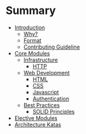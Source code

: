 # Summary

* [Introduction](README.md)
    * [Why?]()
    * [Format]()
    * [Contributing Guideline](CONTRIBUTING.md)
* [Core Modules]()
    * [Infrastructure]()
        * [HTTP](modules/infrastructure/networking/http.md)
    * [Web Development]()
        * [HTML](modules/web-development/frontend/html.md)
        * [CSS](modules/web-development/frontend/css.md)
        * [Javascript](modules/web-development/frontend/javascript/intro.md)
        * [Authentication](modules/web-development/security/authentication.md)
    * [Best Practices]()
        * [SOLID Principles]()
* [Elective Modules]()
* [Architecture Katas]()